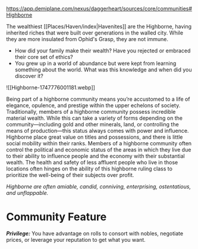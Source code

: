 https://app.demiplane.com/nexus/daggerheart/sources/core/communities#Highborne

The wealthiest [[Places/Haven/index|Havenites]] are the Highborne, having inherited riches that were built over generations in the walled city. While they are more insulated from Ophid's Grasp, they are not immune.

- How did your family make their wealth? Have you rejected or embraced their core set of ethics?
- You grew up in a world of abundance but were kept from learning something about the world. What was this knowledge and when did you discover it?

 ![[Highborne-1747776001181.webp]]

Being part of a highborne community means you’re accustomed to a life of elegance, opulence, and prestige within the upper echelons of society. Traditionally, members of a highborne community possess incredible material wealth. While this can take a variety of forms depending on the community—including gold and other minerals, land, or controlling the means of production—this status always comes with power and influence. Highborne place great value on titles and possessions, and there is little social mobility within their ranks. Members of a highborne community often control the political and economic status of the areas in which they live due to their ability to influence people and the economy with their substantial wealth. The health and safety of less affluent people who live in those locations often hinges on the ability of this highborne ruling class to prioritize the well-being of their subjects over profit.

*Highborne are often amiable, candid, conniving, enterprising, ostentatious, and unflappable.*

# Community Feature

***Privilege:*** You have advantage on rolls to consort with nobles, negotiate prices, or leverage your reputation to get what you want.
